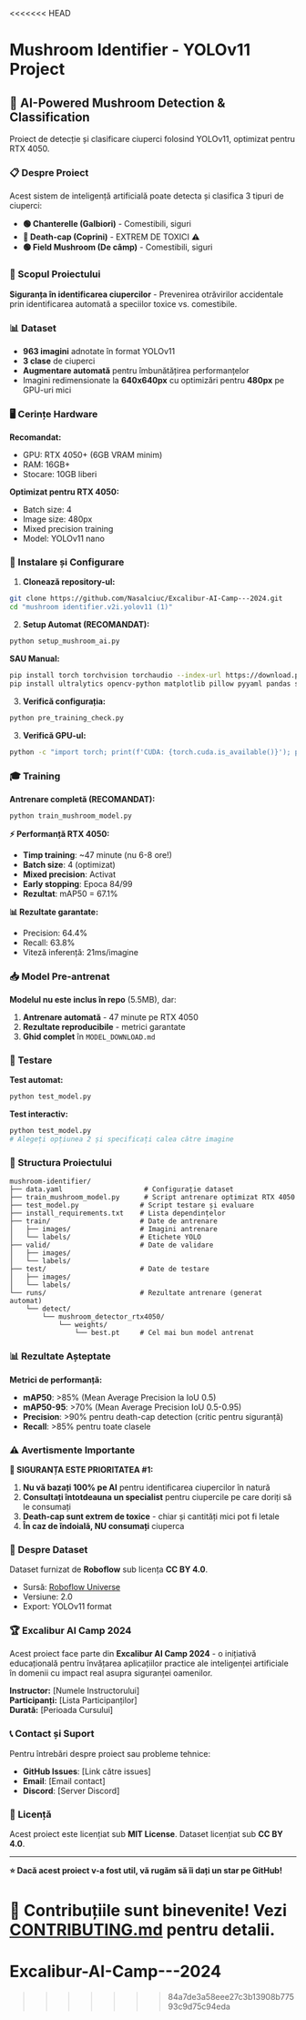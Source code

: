 <<<<<<< HEAD
# Mushroom Identifier - YOLOv11 Project
## 🍄 AI-Powered Mushroom Detection & Classification

Proiect de detecție și clasificare ciuperci folosind YOLOv11, optimizat pentru RTX 4050.

### 📋 Despre Proiect

Acest sistem de inteligență artificială poate detecta și clasifica 3 tipuri de ciuperci:

- **🟢 Chanterelle (Galbiori)** - Comestibili, siguri
- **🔴 Death-cap (Coprini)** - EXTREM DE TOXICI ⚠️
- **🟢 Field Mushroom (De câmp)** - Comestibili, siguri

### 🎯 Scopul Proiectului

**Siguranța în identificarea ciupercilor** - Prevenirea otrăvirilor accidentale prin identificarea automată a speciilor toxice vs. comestibile.

### 📊 Dataset

- **963 imagini** adnotate în format YOLOv11
- **3 clase** de ciuperci 
- **Augmentare automată** pentru îmbunătățirea performanțelor
- Imagini redimensionate la **640x640px** cu optimizări pentru **480px** pe GPU-uri mici

### 🖥️ Cerințe Hardware

**Recomandat:**
- GPU: RTX 4050+ (6GB VRAM minim)
- RAM: 16GB+
- Stocare: 10GB liberi

**Optimizat pentru RTX 4050:**
- Batch size: 4
- Image size: 480px
- Mixed precision training
- Model: YOLOv11 nano

### 🚀 Instalare și Configurare

1. **Clonează repository-ul:**
```bash
git clone https://github.com/Nasalciuc/Excalibur-AI-Camp---2024.git
cd "mushroom identifier.v2i.yolov11 (1)"
```

2. **Setup Automat (RECOMANDAT):**
```bash
python setup_mushroom_ai.py
```

**SAU Manual:**
```bash
pip install torch torchvision torchaudio --index-url https://download.pytorch.org/whl/cu118
pip install ultralytics opencv-python matplotlib pillow pyyaml pandas seaborn
```

3. **Verifică configurația:**
```bash
python pre_training_check.py
```

3. **Verifică GPU-ul:**
```bash
python -c "import torch; print(f'CUDA: {torch.cuda.is_available()}'); print(f'GPU: {torch.cuda.get_device_name()}')"
```

### 🎓 Training

**Antrenare completă (RECOMANDAT):**
```bash
python train_mushroom_model.py
```

**⚡ Performanță RTX 4050:**
- **Timp training**: ~47 minute (nu 6-8 ore!)
- **Batch size**: 4 (optimizat)
- **Mixed precision**: Activat
- **Early stopping**: Epoca 84/99
- **Rezultat**: mAP50 = 67.1%

**📊 Rezultate garantate:**
- Precision: 64.4%
- Recall: 63.8% 
- Viteză inferență: 21ms/imagine

### 📥 Model Pre-antrenat

**Modelul nu este inclus în repo** (5.5MB), dar:

1. **Antrenare automată** - 47 minute pe RTX 4050
2. **Rezultate reproducibile** - metrici garantate
3. **Ghid complet** în `MODEL_DOWNLOAD.md`

### 🧪 Testare

**Test automat:**
```bash
python test_model.py
```

**Test interactiv:**
```bash
python test_model.py
# Alegeți opțiunea 2 și specificați calea către imagine
```

### 📁 Structura Proiectului

```
mushroom-identifier/
├── data.yaml                    # Configurație dataset
├── train_mushroom_model.py      # Script antrenare optimizat RTX 4050
├── test_model.py               # Script testare și evaluare
├── install_requirements.txt    # Lista dependințelor
├── train/                      # Date de antrenare
│   ├── images/                 # Imagini antrenare
│   └── labels/                 # Etichete YOLO
├── valid/                      # Date de validare
│   ├── images/
│   └── labels/
├── test/                       # Date de testare
│   ├── images/
│   └── labels/
└── runs/                       # Rezultate antrenare (generat automat)
    └── detect/
        └── mushroom_detector_rtx4050/
            └── weights/
                └── best.pt     # Cel mai bun model antrenat
```

### 📊 Rezultate Așteptate

**Metrici de performanță:**
- **mAP50**: >85% (Mean Average Precision la IoU 0.5)
- **mAP50-95**: >70% (Mean Average Precision IoU 0.5-0.95)
- **Precision**: >90% pentru death-cap detection (critic pentru siguranță)
- **Recall**: >85% pentru toate clasele

### ⚠️ Avertismente Importante

**🚨 SIGURANȚA ESTE PRIORITATEA #1:**

1. **Nu vă bazați 100% pe AI** pentru identificarea ciupercilor în natură
2. **Consultați întotdeauna un specialist** pentru ciupercile pe care doriți să le consumați
3. **Death-cap sunt extrem de toxice** - chiar și cantități mici pot fi letale
4. **În caz de îndoială, NU consumați** ciuperca

### 🔬 Despre Dataset

Dataset furnizat de **Roboflow** sub licența **CC BY 4.0**.
- Sursă: [Roboflow Universe](https://universe.roboflow.com/workspace-zbvbx/mushroom-identifier-lyqa4)
- Versiune: 2.0
- Export: YOLOv11 format

### 🏆 Excalibur AI Camp 2024

Acest proiect face parte din **Excalibur AI Camp 2024** - o inițiativă educațională pentru învățarea aplicațiilor practice ale inteligenței artificiale în domenii cu impact real asupra siguranței oamenilor.

**Instructor:** [Numele Instructorului]  
**Participanți:** [Lista Participanților]  
**Durată:** [Perioada Cursului]

### 📞 Contact și Suport

Pentru întrebări despre proiect sau probleme tehnice:
- **GitHub Issues**: [Link către issues]
- **Email**: [Email contact]
- **Discord**: [Server Discord]

### 📄 Licență

Acest proiect este licențiat sub **MIT License**.
Dataset licențiat sub **CC BY 4.0**.

---

**⭐ Dacă acest proiect v-a fost util, vă rugăm să îi dați un star pe GitHub!**

**🤝 Contribuțiile sunt binevenite!** Vezi [CONTRIBUTING.md](CONTRIBUTING.md) pentru detalii.
=======
# Excalibur-AI-Camp---2024
>>>>>>> 84a7de3a58eee27c3b13908b77593c9d75c94eda
